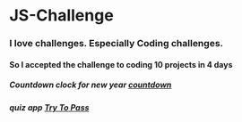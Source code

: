 # JS-Challenge

### I love challenges. Especially Coding challenges.
#### So I accepted the challenge to coding 10 projects in 4 days

##### Countdown clock for new year  [countdown](https://mahmoudsafan.github.io/JS-Challenge/countDown/index.html?fbclid=IwAR24pz1ShXDKB9r6ME0cy6A8YXgUbzxJaLp3tVX9mZbvAKSZY9mg9e79A3g)
##### quiz app [Try To Pass](https://mahmoudsafan.github.io/JS-Challenge/Quiz%20App/index.html?fbclid=IwAR0Oe-fdqps9LiQA5mbMyjendU0Jdi3fduOHvrfq7xNrJJuOZsAVz2Yvyp8)
